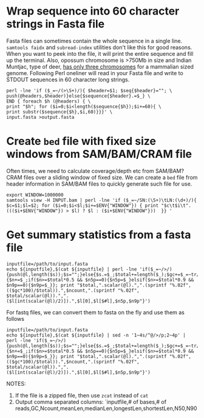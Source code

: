 # Wrap sequence into 60 character strings in Fasta file

Fasta files can sometimes contain the whole sequence in a single line. `samtools faidx` and `subread-index` utilities don't like this for good reasons. When you want to peek into the file, it will print the entire sequence and fill up the terminal. Also, opossum chromosome is >750Mb in size and Indian Muntjac, type of deer, [has only three chromosomes](https://doi.org/10.1038/s42003-020-1096-9) for a mammalian sized genome. Following Perl oneliner will read in your Fasta file and write to STDOUT sequences in 60 character long strings.

```
perl -lne 'if ($_=~/(>\S+)/){ $header=$1; $seq{$header}=""; \
push(@headers,$header)}else{$sequence{$header}.=$_} \
END { foreach $h (@headers) { \
print "$h"; for ($i=0;$i<length($sequence{$h});$i+=60){ \
print substr($sequence{$h},$i,60)}}}' \
input.fasta >output.fasta
```

# Create `bed` file with fixed size windows from SAM/BAM/CRAM file

Often times, we need to calculate coverage/depth etc from SAM/BAM?CRAM files over a sliding window of fixed size. We can create a `bed` file from header information in SAM/BAM files to quickly generate such file for use.

```
export WINDOW=1000000
samtools view -H INPUT.bam | perl -lne 'if ($_=~/SN:(\S+)\tLN:(\d+)/){ $c=$1;$l=$2; for ($i=0;$i<$l;$i+=$ENV{"WINDOW"}) { print "$c\t$i\t". ((($i+$ENV{"WINDOW"}) > $l) ? $l : ($i+$ENV{"WINDOW"}))  }} '
```
# Get summary statistics from a fasta file

```
inputfile=/path/to/input.fasta
echo ${inputfile},$(cat ${inputfile} | perl -lne 'if($_=~/>/){push(@l,length($s));$s="";}else{$s.=$_;$total+=length($_);$gc+=$_=~tr/[GC]//;$ncount+=$_=~tr/N//;}END{push(@l,length($s));shift@l;@l=sort{$b<=>$a}@l;$n9p=0;$n5p=0;foreach(@l){$n+=$_;if($n>=$total*0.5 && $n5p==0){$n5p=$_}elsif($n>=$total*0.9 && $n9p==0){$n9p=$_}}; print "$total,".scalar(@l).",".(sprintf "%.02f", (($gc*100)/$total)).",$ncount,".(sprintf "%.02f", $total/scalar(@l)).",".($l[int(scalar(@l)/2)]).",$l[0],$l[$#l],$n5p,$n9p"}')
```

For fastq files, we can convert them to fasta on the fly and use them as follows

```
inputfile=/path/to/input.fasta
echo ${inputfile},$(cat ${inputfile} | sed -n '1~4s/^@/>/p;2~4p' | perl -lne 'if($_=~/>/){push(@l,length($s));$s="";}else{$s.=$_;$total+=length($_);$gc+=$_=~tr/[GC]//;$ncount+=$_=~tr/N//;}END{push(@l,length($s));shift@l;@l=sort{$b<=>$a}@l;$n9p=0;$n5p=0;foreach(@l){$n+=$_;if($n>=$total*0.5 && $n5p==0){$n5p=$_}elsif($n>=$total*0.9 && $n9p==0){$n9p=$_}}; print "$total,".scalar(@l).",".(sprintf "%.02f", (($gc*100)/$total)).",$ncount,".(sprintf "%.02f", $total/scalar(@l)).",".($l[int(scalar(@l)/2)]).",$l[0],$l[$#l],$n5p,$n9p"}')
```

NOTES:
1. If the file is a zipped file, then use `zcat` instead of `cat`
2. Output comma separated columns: `inputfile,# of bases,# of reads,GC,Ncount,meanLen,medianLen,longestLen,shortestLen,N50,N90

